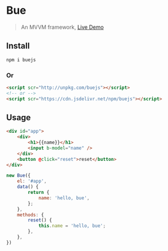# Bue
> An MVVM framework, [Live Demo](https://bowencool.github.io/bue/)

## Install
``` bash
npm i buejs
```
### Or
``` html
<script scr="http://unpkg.com/buejs"></script>
<!-- or -->
<script scr="https://cdn.jsdelivr.net/npm/buejs"></script>
```

## Usage
``` html
<div id="app">
	<div>
		<h1>{{name}}</h1>
		<input b-model="name" />
	</div>
	<button @click="reset">reset</button>
</div>
```
``` js
new Bue({
	el: '#app',
	data() {
		return {
			name: 'hello, bue',
		};
	},
	methods: {
		reset() {
			this.name = 'hello, bue';
		},
	},
})
```
